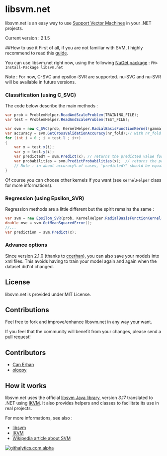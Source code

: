 # libsvm.net 


libsvm.net is an easy way to use [Support Vector Machines](https://en.wikipedia.org/wiki/Support_vector_machine) in your .NET projects.

Current version : 2.1.5

##How to use it
First of all, if you are not familiar with SVM, I highly recommend to read this [guide](http://www.csie.ntu.edu.tw/~cjlin/papers/guide/guide.pdf).
 
You can use libsvm.net right now, using the following [NuGet package](http://nuget.org/packages/libsvm.net/ ) : 
`PM> Install-Package libsvm.net`

Note : For now, C-SVC and epsilon-SVR are supported. nu-SVC and nu-SVR will be available in future versions.

### Classification (using C_SVC)
The code below describe the main methods :
```c#
var prob = ProblemHelper.ReadAndScaleProblem(TRAINING_FILE);
var test = ProblemHelper.ReadAndScaleProblem(TEST_FILE);

var svm = new C_SVC(prob, KernelHelper.RadialBasisFunctionKernel(gamma), C);
var accuracy = svm.GetCrossValidationAccuracy(nr_fold);// with nr_fold > 1
for (int i = 0 ; i < test.l ; i++)
{
    var x = test.x[i];
    var y = test.y[i];
    var predictedY = svm.Predict(x); // returns the predicted value for 'x' attributes
    var probabilities = svm.PredictProbabilities(x);  // returns the probabilities for each class
    // Note : in about accuracy% of cases, 'predictedY' should be equal to 'y'
}
```
Of course you can choose other kernels if you want (see `KernelHelper` class for more informations).

### Regression (using Epsilon_SVR)
Regression methods are a little different but the spirit remains the same :
```c#
var svm = new Epsilon_SVR(prob, KernelHelper.RadialBasisFunctionKernel(gamma), C, epsilon);
double mse = svm.GetMeanSquaredError(); 
//...
var prediction = svm.Predict(x);
```

### Advance options
Since version 2.1.0 (thanks to [ccerhan](https://github.com/ccerhan)), you can also save your models into xml files. This avoids having to train your model again and again when the dataset did'nt changed.

## License
libsvm.net is provided under MIT License.

## Contributions
Feel free to fork and improve/enhance libsvm.net in any way your want.

If you feel that the community will benefit from your changes, please send a pull request!

## Contributors
 * [Can Erhan](https://github.com/ccerhan)
 * [oloopy](https://github.com/oloopy)

## How it works
libsvm.net uses the official [libsvm Java library](http://www.csie.ntu.edu.tw/~cjlin/libsvm/#java), version *3.17* translated to .NET using [IKVM](http://www.ikvm.net/). It also provides helpers and classes to facilitate its use in real projects.

For more informations, see also :
 * [libsvm](http://www.csie.ntu.edu.tw/~cjlin/libsvm/)
 * [IKVM](http://www.ikvm.net/)
 * [Wikipedia article about SVM](https://en.wikipedia.org/wiki/Support_vector_machine)


[![githalytics.com alpha](https://cruel-carlota.pagodabox.com/abd9bce9df6164dedaa164cbf971ed21 "githalytics.com")](http://githalytics.com/nicolaspanel/libsvm.net)
